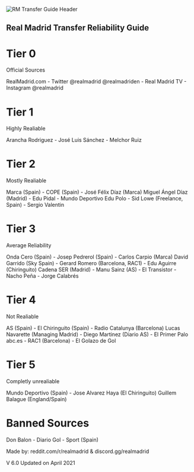 ![RM Transfer Guide Header](https://user-images.githubusercontent.com/82177200/114086522-909a0b00-9867-11eb-9ed3-8d87756121c3.png)




## Real Madrid Transfer Reliability Guide


# Tier 0
Official Sources

RealMadrid.com - Twitter @realmadrid @realmadriden - Real Madrid TV - Instagram @realmadrid 

# Tier 1
Highly Realiable

Arancha Rodriguez - José Luis Sánchez - Melchor Ruiz

# Tier 2
Mostly Realiable

Marca (Spain) -		COPE (Spain) - José Félix Díaz (Marca)
Miguel Ángel Díaz (Madrid) - Edu Pidal	 - 	Mundo Deportivo
Edu Polo - Sid Lowe (Freelance, Spain)	- 	Sergio Valentin					

# Tier 3
Average Reliability

Onda Cero (Spain)	 - Josep Pedrerol (Spain) - Carlos Carpio (Marca)
David Garrido (Sky Spain) - Gerard Romero (Barcelona, RAC1) - Edu Aguirre (Chiringuito)
Cadena SER (Madrid) - Manu Sainz (AS) - 	El Transistor - Nacho Peña - Jorge Calabrés		

# Tier 4
Not Realiable

AS (Spain) - El Chiringuito (Spain) - Radio Catalunya (Barcelona)
Lucas Navarette (Managing Madrid) - Diego Martinez (Diario AS) - El Primer Palo		
abc.es - RAC1 (Barcelona) - 	El Golazo de Gol		

# Tier 5
Completly unrealiable

Mundo Deportivo (Spain) - Jose Alvarez Haya (El Chiringuito)
Guillem Balague (England/Spain)


# Banned Sources

Don Balon - Diario Gol - Sport (Spain)		




Made by: reddit.com/r/realmadrid & discord.gg/realmadrid

V 6.0 Updated on April 2021
